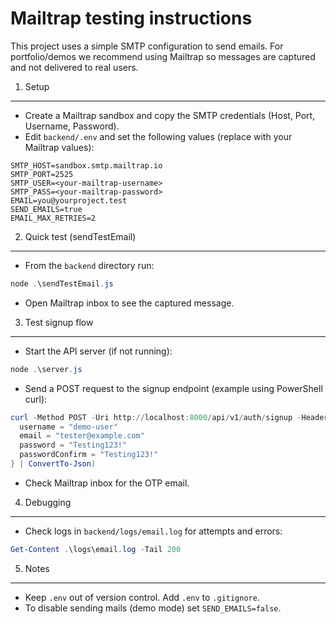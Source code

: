 Mailtrap testing instructions
=============================

This project uses a simple SMTP configuration to send emails. For portfolio/demos we recommend using Mailtrap so messages are captured and not delivered to real users.

1) Setup
---------
- Create a Mailtrap sandbox and copy the SMTP credentials (Host, Port, Username, Password).
- Edit `backend/.env` and set the following values (replace with your Mailtrap values):

```
SMTP_HOST=sandbox.smtp.mailtrap.io
SMTP_PORT=2525
SMTP_USER=<your-mailtrap-username>
SMTP_PASS=<your-mailtrap-password>
EMAIL=you@yourproject.test
SEND_EMAILS=true
EMAIL_MAX_RETRIES=2
```

2) Quick test (sendTestEmail)
------------------------------
- From the `backend` directory run:

```powershell
node .\sendTestEmail.js
```

- Open Mailtrap inbox to see the captured message.

3) Test signup flow
--------------------
- Start the API server (if not running):

```powershell
node .\server.js
```

- Send a POST request to the signup endpoint (example using PowerShell curl):

```powershell
curl -Method POST -Uri http://localhost:8000/api/v1/auth/signup -Headers @{ "Content-Type" = "application/json" } -Body (@{
  username = "demo-user"
  email = "tester@example.com"
  password = "Testing123!"
  passwordConfirm = "Testing123!"
} | ConvertTo-Json)
```

- Check Mailtrap inbox for the OTP email.

4) Debugging
------------
- Check logs in `backend/logs/email.log` for attempts and errors:

```powershell
Get-Content .\logs\email.log -Tail 200
```

5) Notes
--------
- Keep `.env` out of version control. Add `.env` to `.gitignore`.
- To disable sending mails (demo mode) set `SEND_EMAILS=false`.
